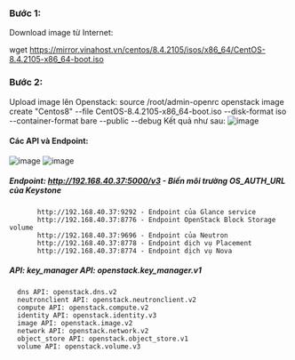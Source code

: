 ### Bước 1:
Download image từ Internet:

wget https://mirror.vinahost.vn/centos/8.4.2105/isos/x86_64/CentOS-8.4.2105-x86_64-boot.iso
### Bước 2:
Upload image lên Openstack:
source /root/admin-openrc
openstack image create "Centos8"  --file CentOS-8.4.2105-x86_64-boot.iso --disk-format iso --container-format bare --public --debug
Kết quả như sau:
![image](https://user-images.githubusercontent.com/44855268/138828498-bcdeace0-aeef-48e1-a1e9-3a1deb6fa332.png)

#### Các API và Endpoint:
![image](https://user-images.githubusercontent.com/44855268/138826902-0367d9fe-7702-44a8-abb2-cb830f6706cb.png)
![image](https://user-images.githubusercontent.com/44855268/138828661-b25785b2-904e-40f1-b350-3cf39581c1d2.png)


##### Endpoint: http://192.168.40.37:5000/v3 - Biến môi trường OS_AUTH_URL của Keystone
           http://192.168.40.37:9292 - Endpoint của Glance service
           http://192.168.40.37:8776 - Endpoint OpenStack Block Storage volume
           http://192.168.40.37:9696 - Endpoint của Neutron
           http://192.168.40.37:8778 - Endpoint dịch vụ Placement
           http://192.168.40.37:8774 - Endpoint dịch vụ Nova
##### API: key_manager API: openstack.key_manager.v1
      dns API: openstack.dns.v2
      neutronclient API: openstack.neutronclient.v2
      compute API: openstack.compute.v2
      identity API: openstack.identity.v3
      image API: openstack.image.v2
      network API: openstack.network.v2
      object_store API: openstack.object_store.v1
      volume API: openstack.volume.v3

